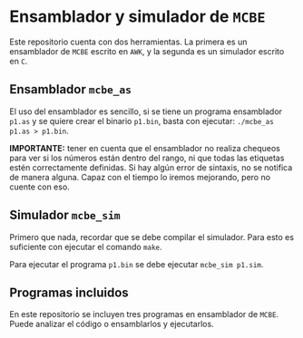# Ensamblador y simulador de `MCBE`

Este repositorio cuenta con dos herramientas. La primera es un ensamblador de
`MCBE` escrito en `AWK`, y la segunda es un simulador escrito en `C`.

## Ensamblador `mcbe_as`

El uso del ensamblador es sencillo, si se tiene un programa ensamblador
`p1.as` y se quiere crear el binario `p1.bin`, basta con ejecutar:
`./mcbe_as p1.as > p1.bin`.

**IMPORTANTE:** tener en cuenta que el ensamblador no realiza chequeos para
ver si los números están dentro del rango, ni que todas las etiquetas estén
correctamente definidas. Si hay algún error de sintaxis, no se notifica de
manera alguna. Capaz con el tiempo lo iremos mejorando, pero no cuente con
eso.

## Simulador `mcbe_sim`

Primero que nada, recordar que se debe compilar el simulador. Para esto es
suficiente con ejecutar el comando `make`.

Para ejecutar el programa `p1.bin` se debe ejecutar `mcbe_sim p1.sim`.

## Programas incluidos

En este repositorio se incluyen tres programas en ensamblador de `MCBE`.
Puede analizar el código o ensamblarlos y ejecutarlos.
